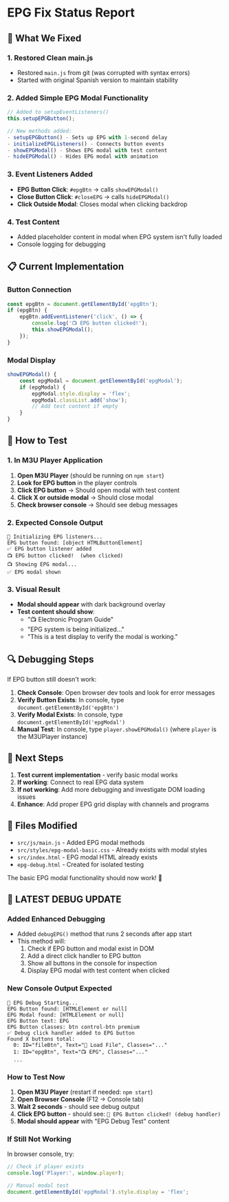 # EPG Fix Status Report

## 🔧 What We Fixed

### 1. Restored Clean main.js
- Restored `main.js` from git (was corrupted with syntax errors)
- Started with original Spanish version to maintain stability

### 2. Added Simple EPG Modal Functionality
```javascript
// Added to setupEventListeners()
this.setupEPGButton();

// New methods added:
- setupEPGButton() - Sets up EPG with 1-second delay
- initializeEPGListeners() - Connects button events
- showEPGModal() - Shows EPG modal with test content
- hideEPGModal() - Hides EPG modal with animation
```

### 3. Event Listeners Added
- **EPG Button Click**: `#epgBtn` → calls `showEPGModal()`
- **Close Button Click**: `#closeEPG` → calls `hideEPGModal()`
- **Click Outside Modal**: Closes modal when clicking backdrop

### 4. Test Content
- Added placeholder content in modal when EPG system isn't fully loaded
- Console logging for debugging

## 📋 Current Implementation

### Button Connection
```javascript
const epgBtn = document.getElementById('epgBtn');
if (epgBtn) {
    epgBtn.addEventListener('click', () => {
        console.log('📺 EPG button clicked!');
        this.showEPGModal();
    });
}
```

### Modal Display
```javascript
showEPGModal() {
    const epgModal = document.getElementById('epgModal');
    if (epgModal) {
        epgModal.style.display = 'flex';
        epgModal.classList.add('show');
        // Add test content if empty
    }
}
```

## 🧪 How to Test

### 1. In M3U Player Application
1. **Open M3U Player** (should be running on `npm start`)
2. **Look for EPG button** in the player controls
3. **Click EPG button** → Should open modal with test content
4. **Click X or outside modal** → Should close modal
5. **Check browser console** → Should see debug messages

### 2. Expected Console Output
```
🔧 Initializing EPG listeners...
EPG button found: [object HTMLButtonElement]
✅ EPG button listener added
📺 EPG button clicked!  (when clicked)
📺 Showing EPG modal...
✅ EPG modal shown
```

### 3. Visual Result
- **Modal should appear** with dark background overlay
- **Test content should show**: 
  - "📺 Electronic Program Guide" 
  - "EPG system is being initialized..."
  - "This is a test display to verify the modal is working."

## 🔍 Debugging Steps

If EPG button still doesn't work:

1. **Check Console**: Open browser dev tools and look for error messages
2. **Verify Button Exists**: In console, type `document.getElementById('epgBtn')`
3. **Verify Modal Exists**: In console, type `document.getElementById('epgModal')`
4. **Manual Test**: In console, type `player.showEPGModal()` (where `player` is the M3UPlayer instance)

## 🚀 Next Steps

1. **Test current implementation** - verify basic modal works
2. **If working**: Connect to real EPG data system
3. **If not working**: Add more debugging and investigate DOM loading issues
4. **Enhance**: Add proper EPG grid display with channels and programs

## 📁 Files Modified
- `src/js/main.js` - Added EPG modal methods
- `src/styles/epg-modal-basic.css` - Already exists with modal styles
- `src/index.html` - EPG modal HTML already exists
- `epg-debug.html` - Created for isolated testing

The basic EPG modal functionality should now work! 🎯

## 🐛 LATEST DEBUG UPDATE

### Added Enhanced Debugging
- Added `debugEPG()` method that runs 2 seconds after app start
- This method will:
  1. Check if EPG button and modal exist in DOM
  2. Add a direct click handler to EPG button
  3. Show all buttons in the console for inspection
  4. Display EPG modal with test content when clicked

### New Console Output Expected
```
🐛 EPG Debug Starting...
EPG Button found: [HTMLElement or null]
EPG Modal found: [HTMLElement or null]  
EPG Button text: EPG
EPG Button classes: btn control-btn premium
✅ Debug click handler added to EPG button
Found X buttons total:
  0: ID="fileBtn", Text="📁 Load File", Classes="..."
  1: ID="epgBtn", Text="📺 EPG", Classes="..."
  ...
```

### How to Test Now
1. **Open M3U Player** (restart if needed: `npm start`)
2. **Open Browser Console** (F12 → Console tab)  
3. **Wait 2 seconds** - should see debug output
4. **Click EPG button** - should see: `🎯 EPG Button clicked! (debug handler)`
5. **Modal should appear** with "EPG Debug Test" content

### If Still Not Working
In browser console, try:
```javascript
// Check if player exists
console.log('Player:', window.player);

// Manual modal test
document.getElementById('epgModal').style.display = 'flex';
```
